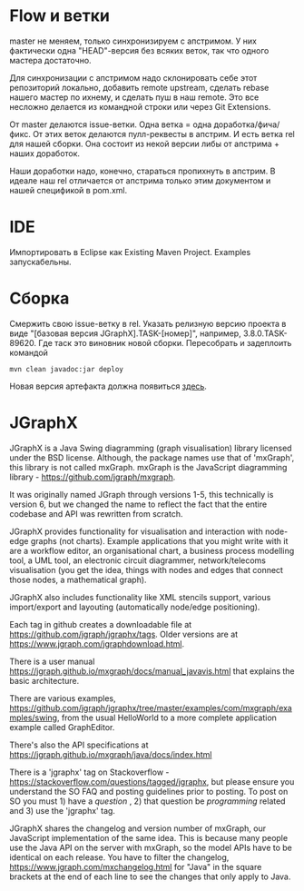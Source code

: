 Flow и ветки
=======
master не меняем, только синхронизируем с апстримом. У них фактически одна "HEAD"-версия без всяких веток, так что
одного мастера достаточно.

Для синхронизации с апстримом надо склонировать себе этот репозиторий локально, добавить remote upstream, сделать rebase
нашего мастер по ихнему, и сделать пуш в наш remote. Это все несложно делается из командной строки или через Git
Extensions.

От master делаются issue-ветки. Одна ветка = одна доработка/фича/фикс. От этих веток делаются пулл-реквесты в апстрим.
И есть ветка rel для нашей сборки. Она состоит из некой версии либы от апстрима + наших доработок.

Наши доработки надо, конечно, стараться пропихнуть в апстрим. В идеале наш rel отличается от апстрима только этим
документом и нашей спецификой в pom.xml.

IDE
=======
Импортировать в Eclipse как Existing Maven Project. Examples запускабельны.

Сборка
=======
Смержить свою issue-ветку в rel.
Указать релизную версию проекта в виде "[базовая версия JGraphX].TASK-[номер]", например, 3.8.0.TASK-89620. Где таск это
виновник новой сборки.
Пересобрать и задеплоить командой

    mvn clean javadoc:jar deploy

Новая версия артефакта должна появиться [здесь](http://git:8081/artifactory/repo/com/mxgraph/jgraphx/).

JGraphX
=======

JGraphX is a Java Swing diagramming (graph visualisation) library licensed under the BSD license. Although, the package 
names use that of 'mxGraph', this library is not called mxGraph. mxGraph is the JavaScript diagramming library - https://github.com/jgraph/mxgraph.

It was originally named JGraph through versions 1-5, this technically is version 6, but we changed the name to reflect 
the fact that the entire codebase and API was rewritten from scratch.

JGraphX provides functionality for visualisation and interaction with node-edge graphs (not charts). Example 
applications that you might write with it are a workflow editor, an organisational chart, a business process modelling 
tool, a UML tool, an electronic circuit diagrammer, network/telecoms visualisation (you get the idea, things with 
nodes and edges that connect those nodes, a mathematical graph).

JGraphX also includes functionality like XML stencils support, various import/export and layouting (automatically 
node/edge positioning).

Each tag in github creates a downloadable file at https://github.com/jgraph/jgraphx/tags. Older versions are at 
https://www.jgraph.com/jgraphdownload.html.

There is a user manual https://jgraph.github.io/mxgraph/docs/manual_javavis.html that explains the basic architecture. 

There are various examples, https://github.com/jgraph/jgraphx/tree/master/examples/com/mxgraph/examples/swing, from 
the usual HelloWorld to a more complete application example called GraphEditor.

There's also the API specifications at https://jgraph.github.io/mxgraph/java/docs/index.html

There is a 'jgraphx' tag on Stackoverflow - https://stackoverflow.com/questions/tagged/jgraphx, but please ensure 
you understand the SO FAQ and posting guidelines prior to posting. To post on SO you must 1) have a _question_ , 
2) that question be _programming_ related and 3) use the 'jgraphx' tag.

JGraphX shares the changelog and version number of mxGraph, our JavaScript implementation of the same idea. This 
is because many people use the Java API on the server with mxGraph, so the model APIs have to be identical on each 
release. You have to filter the changelog, https://www.jgraph.com/mxchangelog.html for "Java" in the square brackets 
at the end of each line to see the changes that only apply to Java.
